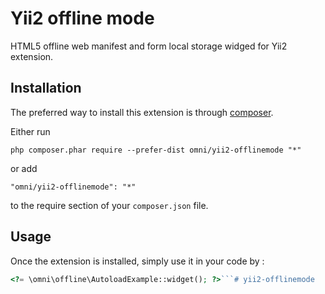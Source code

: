 Yii2 offline mode
=================
HTML5 offline web manifest and form local storage widged for Yii2 extension.

Installation
------------

The preferred way to install this extension is through [composer](http://getcomposer.org/download/).

Either run

```
php composer.phar require --prefer-dist omni/yii2-offlinemode "*"
```

or add

```
"omni/yii2-offlinemode": "*"
```

to the require section of your `composer.json` file.


Usage
-----

Once the extension is installed, simply use it in your code by  :

```php
<?= \omni\offline\AutoloadExample::widget(); ?>```# yii2-offlinemode
